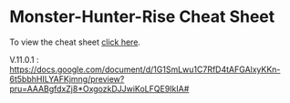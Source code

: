 # Monster-Hunter-Rise Cheat Sheet

To view the cheat sheet [click here](http://MarcLadon.github.io/Monster-Hunter-Rise/).

V.11.0.1 : https://docs.google.com/document/d/1G1SmLwu1C7RfD4tAFGAlxyKKn-6t5bbhHILYAFKjmng/preview?pru=AAABgfdxZj8*OxgozkDJJwiKoLFQE9IkIA#
